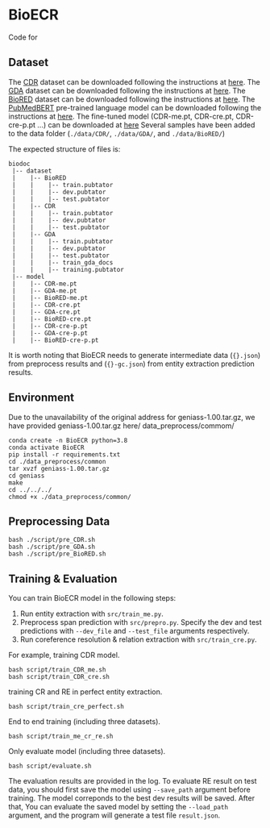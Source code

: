 # BioECR
Code for [](https://1)

## Dataset
The [CDR](https://academic.oup.com/database/article/doi/10.1093/database/baw068/2630414) dataset can be downloaded following the instructions at [here](https://biocreative.bioinformatics.udel.edu/media/store/files/2016/CDR_Data.zip). 
The [GDA](https://link.springer.com/chapter/10.1007/978-3-030-17083-7_17) dataset can be downloaded following the instructions at [here](https://bitbucket.org/alexwuhkucs/gda-extraction/get/fd4a7409365e.zip). 
The [BioRED](https://academic.oup.com/bib/article/23/5/bbac282/6645993) dataset can be downloaded following the instructions at [here](https://ftp.ncbi.nlm.nih.gov/pub/lu/BioRED/).
The [PubMedBERT](https://doi.org/10.1145/3458754) pre-trained language model can be downloaded following the instructions at [here](https://huggingface.co/microsoft/BiomedNLP-BiomedBERT-base-uncased-abstract/tree/main).
The fine-tuned model (CDR-me.pt, CDR-cre.pt, CDR-cre-p.pt ...) can be downloaded at [here](https://huggingface.co/NNroc/BioECR/tree/main)
Several samples have been added to the data folder (`./data/CDR/`, `./data/GDA/`, and `./data/BioRED/`)

The expected structure of files is:
```
biodoc
 |-- dataset
 |    |-- BioRED
 |    |    |-- train.pubtator
 |    |    |-- dev.pubtator
 |    |    |-- test.pubtator
 |    |-- CDR
 |    |    |-- train.pubtator
 |    |    |-- dev.pubtator
 |    |    |-- test.pubtator
 |    |-- GDA
 |    |    |-- train.pubtator
 |    |    |-- dev.pubtator
 |    |    |-- test.pubtator
 |    |    |-- train_gda_docs
 |    |    |-- training.pubtator
 |-- model
 |    |-- CDR-me.pt
 |    |-- GDA-me.pt
 |    |-- BioRED-me.pt
 |    |-- CDR-cre.pt
 |    |-- GDA-cre.pt
 |    |-- BioRED-cre.pt
 |    |-- CDR-cre-p.pt
 |    |-- GDA-cre-p.pt
 |    |-- BioRED-cre-p.pt
```
It is worth noting that BioECR needs to generate intermediate data (`{}.json`) from preprocess results and (`{}-gc.json`) from entity extraction prediction results.

## Environment
Due to the unavailability of the original address for geniass-1.00.tar.gz, we have provided geniass-1.00.tar.gz here/ data_preprocess/commom/
```
conda create -n BioECR python=3.8
conda activate BioECR
pip install -r requirements.txt
cd ./data_preprocess/common
tar xvzf geniass-1.00.tar.gz
cd geniass
make
cd ../../../
chmod +x ./data_preprocess/common/
```

## Preprocessing Data
```
bash ./script/pre_CDR.sh
bash ./script/pre_GDA.sh
bash ./script/pre_BioRED.sh
```

## Training & Evaluation
You can train BioECR model in the following steps:

1. Run entity extraction with `src/train_me.py`.
2. Preprocess span prediction with `src/prepro.py`. Specify the dev and test predictions with `--dev_file` and `--test_file` arguments respectively.
3. Run coreference resolution & relation extraction with `src/train_cre.py`.

For example, training CDR model.
```
bash script/train_CDR_me.sh
bash script/train_CDR_cre.sh
```

training CR and RE in perfect entity extraction.
```
bash script/train_cre_perfect.sh
```

End to end training (including three datasets).
```
bash script/train_me_cr_re.sh
```

Only evaluate model (including three datasets).
```
bash script/evaluate.sh
```
The evaluation results are provided in the log. To evaluate RE result on test data, you should first save the model using `--save_path` argument before training. The model correponds to the best dev results will be saved. After that, You can evaluate the saved model by setting the `--load_path` argument, and the program will generate a test file `result.json`.
